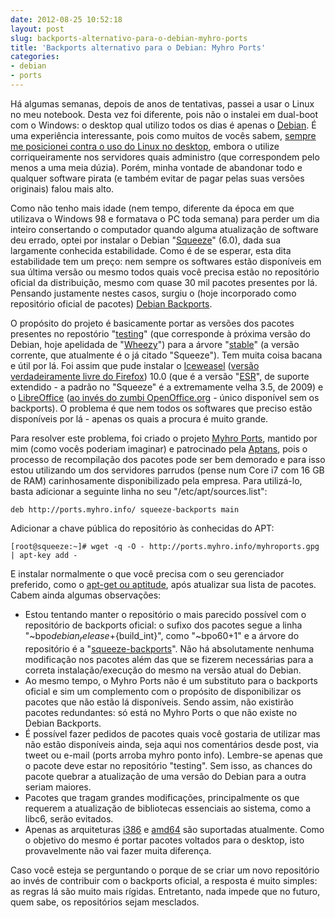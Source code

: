 ```yaml
---
date: 2012-08-25 10:52:18
layout: post
slug: backports-alternativo-para-o-debian-myhro-ports
title: 'Backports alternativo para o Debian: Myhro Ports'
categories:
- debian
- ports
---
```


Há algumas semanas, depois de anos de tentativas, passei a usar o Linux no meu notebook. Desta vez foi diferente, pois não o instalei em dual-boot com o Windows: o desktop qual utilizo todos os dias é apenas o [Debian](http://www.debian.org/). É uma experiência interessante, pois como muitos de vocês sabem, [sempre me posicionei contra o uso do Linux no desktop](https://blog.myhro.info/2011/04/a-verdade-sobre-o-software-livre/), embora o utilize corriqueiramente nos servidores quais administro (que correspondem pelo menos a uma meia dúzia). Porém, minha vontade de abandonar todo e qualquer software pirata (e também evitar de pagar pelas suas versões originais) falou mais alto.

Como não tenho mais idade (nem tempo, diferente da época em que utilizava o Windows 98 e formatava o PC toda semana) para perder um dia inteiro consertando o computador quando alguma atualização de software deu errado, optei por instalar o Debian "[Squeeze](http://wiki.debian.org/DebianSqueeze)" (6.0), dada sua largamente conhecida estabilidade. Como é de se esperar, esta dita estabilidade tem um preço: nem sempre os softwares estão disponíveis em sua última versão ou mesmo todos quais você precisa estão no repositório oficial da distribuição, mesmo com quase 30 mil pacotes presentes por lá. Pensando justamente nestes casos, surgiu o (hoje incorporado como repositório oficial de pacotes) [Debian Backports](http://backports-master.debian.org/).

O propósito do projeto é basicamente portar as versões dos pacotes presentes no repostório "[testing](http://www.debian.org/releases/testing/)" (que corresponde à próxima versão do Debian, hoje apelidada de "[Wheezy](http://wiki.debian.org/DebianWheezy)") para a árvore "[stable](http://www.debian.org/releases/stable/)" (a versão corrente, que atualmente é o já citado "Squeeze"). Tem muita coisa bacana e útil por lá. Foi assim que pude instalar o [Iceweasel](http://www.geticeweasel.org/) ([versão verdadeiramente livre do Firefox](https://en.wikipedia.org/wiki/Mozilla_Corporation_software_rebranded_by_the_Debian_project)) 10.0 (que é a versão "[ESR](http://www.mozilla.org/en-US/firefox/organizations/)", de suporte extendido - a padrão no "Squeeze" é a extremamente velha 3.5, de 2009) e o [LibreOffice](http://www.libreoffice.org/) ([ao invés do zumbi OpenOffice.org](http://br-linux.org/2010/libreoffice-o-fork-comunitario-do-openoffice-pela-document-foundation/) - único disponível sem os backports). O problema é que nem todos os softwares que preciso estão disponíveis por lá - apenas os quais a procura é muito grande.

Para resolver este problema, foi criado o projeto [Myhro Ports](https://blog.myhro.info/ports/), mantido por mim (como vocês poderiam imaginar) e patrocinado pela [Aptans](http://aptans.com/), pois o processo de recompilação dos pacotes pode ser bem demorado e para isso estou utilizando um dos servidores parrudos (pense num Core i7 com 16 GB de RAM) carinhosamente disponibilizado pela empresa. Para utilizá-lo, basta adicionar a seguinte linha no seu "/etc/apt/sources.list":

    deb http://ports.myhro.info/ squeeze-backports main

Adicionar a chave pública do repositório às conhecidas do APT:

    [root@squeeze:~]# wget -q -O - http://ports.myhro.info/myhroports.gpg | apt-key add -

E instalar normalmente o que você precisa com o seu gerenciador preferido, como o [apt-get ou aptitude](http://raphaelhertzog.com/2011/06/20/apt-get-aptitude-%E2%80%A6-pick-the-right-debian-package-manager-for-you/), após atualizar sua lista de pacotes. Cabem ainda algumas observações:

* Estou tentando manter o repositório o mais parecido possível com o repositório de backports oficial: o sufixo dos pacotes segue a linha "~bpo${debian_release}+${build_int}", como "~bpo60+1" e a árvore do repositório é a "[squeeze-backports](http://backports-master.debian.org/Contribute/#index5h3)". Não há absolutamente nenhuma modificação nos pacotes além das que se fizerem necessárias para a correta instalação/execução do mesmo na versão atual do Debian.  
* Ao mesmo tempo, o Myhro Ports não é um substituto para o backports oficial e sim um complemento com o propósito de disponibilizar os pacotes que não estão lá disponíveis. Sendo assim, não existirão pacotes redundantes: só está no Myhro Ports o que não existe no Debian Backports.  
* É possível fazer pedidos de pacotes quais você gostaria de utilizar mas não estão disponíveis ainda, seja aqui nos comentários desde post, via tweet ou e-mail (ports arroba myhro ponto info). Lembre-se apenas que o pacote deve estar no repositório "testing". Sem isso, as chances do pacote quebrar a atualização de uma versão do Debian para a outra seriam maiores.  
* Pacotes que tragam grandes modificações, principalmente os que requerem a atualização de bibliotecas essenciais ao sistema, como a libc6, serão evitados.  
* Apenas as arquiteturas [i386](http://www.debian.org/ports/i386/) e [amd64](http://www.debian.org/ports/amd64/) são suportadas atualmente. Como o objetivo do mesmo é portar pacotes voltados para o desktop, isto provavelmente não vai fazer muita diferença.  

Caso você esteja se perguntando o porque de se criar um novo repositório ao invés de contribuir com o backports oficial, a resposta é muito simples: as regras lá são muito mais rígidas. Entretanto, nada impede que no futuro, quem sabe, os repositórios sejam mesclados.
